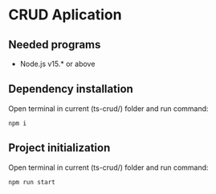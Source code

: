 # CRUD Aplication

## Needed programs
  * Node.js v15.* or above

## Dependency installation
Open terminal in current (ts-crud/) folder and run command:
```
npm i
```
## Project initialization
Open terminal in current (ts-crud/) folder and run command:
```
npm run start
```